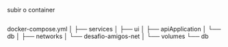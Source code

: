 subir o container

```

```

docker-compose.yml
│
├── services
│   ├── ui
│   ├── apiApplication
│   └── db
│
├── networks
│   └── desafio-amigos-net
│
└── volumes
    └── db
